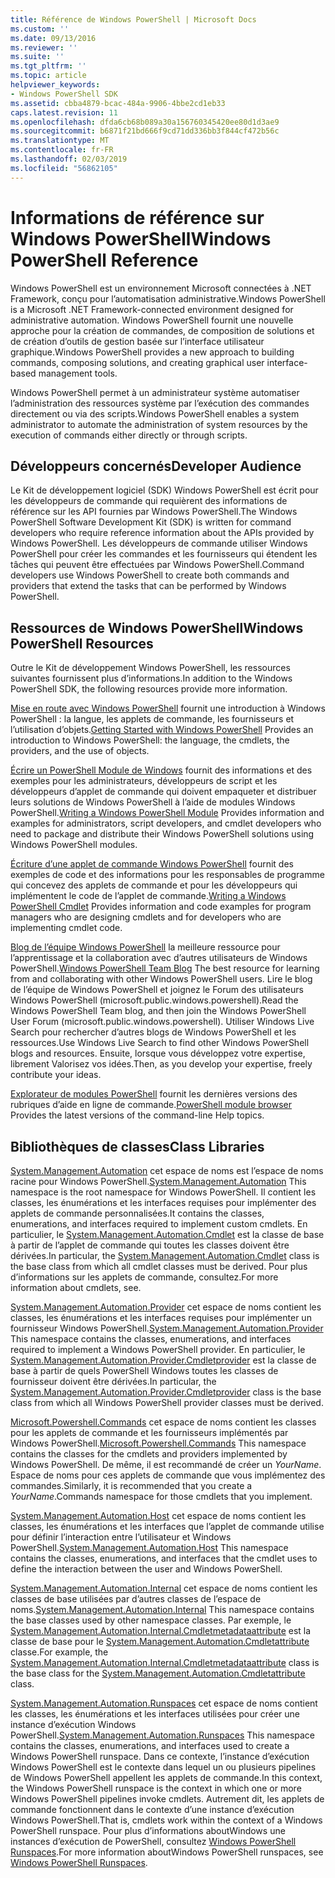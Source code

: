```yaml
---
title: Référence de Windows PowerShell | Microsoft Docs
ms.custom: ''
ms.date: 09/13/2016
ms.reviewer: ''
ms.suite: ''
ms.tgt_pltfrm: ''
ms.topic: article
helpviewer_keywords:
- Windows PowerShell SDK
ms.assetid: cbba4879-bcac-484a-9906-4bbe2cd1eb33
caps.latest.revision: 11
ms.openlocfilehash: dfda6cb68b089a30a156760345420ee80d1d3ae9
ms.sourcegitcommit: b6871f21bd666f9cd71dd336bb3f844cf472b56c
ms.translationtype: MT
ms.contentlocale: fr-FR
ms.lasthandoff: 02/03/2019
ms.locfileid: "56862105"
---
```

# <a name="windows-powershell-reference"></a><span data-ttu-id="a449b-102">Informations de référence sur Windows PowerShell</span><span class="sxs-lookup"><span data-stu-id="a449b-102">Windows PowerShell Reference</span></span>

<span data-ttu-id="a449b-103">Windows PowerShell est un environnement Microsoft connectées à .NET Framework, conçu pour l’automatisation administrative.</span><span class="sxs-lookup"><span data-stu-id="a449b-103">Windows PowerShell is a Microsoft .NET Framework-connected environment designed for administrative automation.</span></span> <span data-ttu-id="a449b-104">Windows PowerShell fournit une nouvelle approche pour la création de commandes, de composition de solutions et de création d’outils de gestion basée sur l’interface utilisateur graphique.</span><span class="sxs-lookup"><span data-stu-id="a449b-104">Windows PowerShell provides a new approach to building commands, composing solutions, and creating graphical user interface-based management tools.</span></span>

<span data-ttu-id="a449b-105">Windows PowerShell permet à un administrateur système automatiser l’administration des ressources système par l’exécution des commandes directement ou via des scripts.</span><span class="sxs-lookup"><span data-stu-id="a449b-105">Windows PowerShell enables a system administrator to automate the administration of system resources by the execution of commands either directly or through scripts.</span></span>

## <a name="developer-audience"></a><span data-ttu-id="a449b-106">Développeurs concernés</span><span class="sxs-lookup"><span data-stu-id="a449b-106">Developer Audience</span></span>

<span data-ttu-id="a449b-107">Le Kit de développement logiciel (SDK) Windows PowerShell est écrit pour les développeurs de commande qui requièrent des informations de référence sur les API fournies par Windows PowerShell.</span><span class="sxs-lookup"><span data-stu-id="a449b-107">The Windows PowerShell Software Development Kit (SDK) is written for command developers who require reference information about the APIs provided by Windows PowerShell.</span></span> <span data-ttu-id="a449b-108">Les développeurs de commande utiliser Windows PowerShell pour créer les commandes et les fournisseurs qui étendent les tâches qui peuvent être effectuées par Windows PowerShell.</span><span class="sxs-lookup"><span data-stu-id="a449b-108">Command developers use Windows PowerShell to create both commands and providers that extend the tasks that can be performed by Windows PowerShell.</span></span>

## <a name="windows-powershell-resources"></a><span data-ttu-id="a449b-109">Ressources de Windows PowerShell</span><span class="sxs-lookup"><span data-stu-id="a449b-109">Windows PowerShell Resources</span></span>

<span data-ttu-id="a449b-110">Outre le Kit de développement Windows PowerShell, les ressources suivantes fournissent plus d’informations.</span><span class="sxs-lookup"><span data-stu-id="a449b-110">In addition to the Windows PowerShell SDK, the following resources provide more information.</span></span>

<span data-ttu-id="a449b-111">[Mise en route avec Windows PowerShell](/powershell/scripting/getting-started/getting-started-with-windows-powershell) fournit une introduction à Windows PowerShell : la langue, les applets de commande, les fournisseurs et l’utilisation d’objets.</span><span class="sxs-lookup"><span data-stu-id="a449b-111">[Getting Started with Windows PowerShell](/powershell/scripting/getting-started/getting-started-with-windows-powershell) Provides an introduction to Windows PowerShell: the language, the cmdlets, the providers, and the use of objects.</span></span>

<span data-ttu-id="a449b-112">[Écrire un PowerShell Module de Windows](./module/writing-a-windows-powershell-module.md) fournit des informations et des exemples pour les administrateurs, développeurs de script et les développeurs d’applet de commande qui doivent empaqueter et distribuer leurs solutions de Windows PowerShell à l’aide de modules Windows PowerShell.</span><span class="sxs-lookup"><span data-stu-id="a449b-112">[Writing a Windows PowerShell Module](./module/writing-a-windows-powershell-module.md) Provides information and examples for administrators, script developers, and cmdlet developers who need to package and distribute their Windows PowerShell solutions using Windows PowerShell modules.</span></span>

<span data-ttu-id="a449b-113">[Écriture d’une applet de commande Windows PowerShell](./cmdlet/writing-a-windows-powershell-cmdlet.md) fournit des exemples de code et des informations pour les responsables de programme qui concevez des applets de commande et pour les développeurs qui implémentent le code de l’applet de commande.</span><span class="sxs-lookup"><span data-stu-id="a449b-113">[Writing a Windows PowerShell Cmdlet](./cmdlet/writing-a-windows-powershell-cmdlet.md) Provides information and code examples for program managers who are designing cmdlets and for developers who are implementing cmdlet code.</span></span>

<span data-ttu-id="a449b-114">[Blog de l’équipe Windows PowerShell](https://blogs.msdn.microsoft.com/PowerShell/) la meilleure ressource pour l’apprentissage et la collaboration avec d’autres utilisateurs de Windows PowerShell.</span><span class="sxs-lookup"><span data-stu-id="a449b-114">[Windows PowerShell Team Blog](https://blogs.msdn.microsoft.com/PowerShell/) The best resource for learning from and collaborating with other Windows PowerShell users.</span></span> <span data-ttu-id="a449b-115">Lire le blog de l’équipe de Windows PowerShell et joignez le Forum des utilisateurs Windows PowerShell (microsoft.public.windows.powershell).</span><span class="sxs-lookup"><span data-stu-id="a449b-115">Read the Windows PowerShell Team blog, and then join the Windows PowerShell User Forum (microsoft.public.windows.powershell).</span></span> <span data-ttu-id="a449b-116">Utiliser Windows Live Search pour rechercher d’autres blogs de Windows PowerShell et les ressources.</span><span class="sxs-lookup"><span data-stu-id="a449b-116">Use Windows Live Search to find other Windows PowerShell blogs and resources.</span></span> <span data-ttu-id="a449b-117">Ensuite, lorsque vous développez votre expertise, librement Valorisez vos idées.</span><span class="sxs-lookup"><span data-stu-id="a449b-117">Then, as you develop your expertise, freely contribute your ideas.</span></span>

<span data-ttu-id="a449b-118">[Explorateur de modules PowerShell](/powershell/module/) fournit les dernières versions des rubriques d’aide en ligne de commande.</span><span class="sxs-lookup"><span data-stu-id="a449b-118">[PowerShell module browser](/powershell/module/) Provides the latest versions of the command-line Help topics.</span></span>

## <a name="class-libraries"></a><span data-ttu-id="a449b-119">Bibliothèques de classes</span><span class="sxs-lookup"><span data-stu-id="a449b-119">Class Libraries</span></span>

<span data-ttu-id="a449b-120">[System.Management.Automation](/dotnet/api/System.Management.Automation) cet espace de noms est l’espace de noms racine pour Windows PowerShell.</span><span class="sxs-lookup"><span data-stu-id="a449b-120">[System.Management.Automation](/dotnet/api/System.Management.Automation) This namespace is the root namespace for Windows PowerShell.</span></span> <span data-ttu-id="a449b-121">Il contient les classes, les énumérations et les interfaces requises pour implémenter des applets de commande personnalisées.</span><span class="sxs-lookup"><span data-stu-id="a449b-121">It contains the classes, enumerations, and interfaces required to implement custom cmdlets.</span></span> <span data-ttu-id="a449b-122">En particulier, le [System.Management.Automation.Cmdlet](/dotnet/api/System.Management.Automation.Cmdlet) est la classe de base à partir de l’applet de commande qui toutes les classes doivent être dérivées.</span><span class="sxs-lookup"><span data-stu-id="a449b-122">In particular, the [System.Management.Automation.Cmdlet](/dotnet/api/System.Management.Automation.Cmdlet) class is the base class from which all cmdlet classes must be derived.</span></span> <span data-ttu-id="a449b-123">Pour plus d’informations sur les applets de commande, consultez.</span><span class="sxs-lookup"><span data-stu-id="a449b-123">For more information about cmdlets, see.</span></span>

<span data-ttu-id="a449b-124">[System.Management.Automation.Provider](/dotnet/api/System.Management.Automation.Provider) cet espace de noms contient les classes, les énumérations et les interfaces requises pour implémenter un fournisseur Windows PowerShell.</span><span class="sxs-lookup"><span data-stu-id="a449b-124">[System.Management.Automation.Provider](/dotnet/api/System.Management.Automation.Provider) This namespace contains the classes, enumerations, and interfaces required to implement a Windows PowerShell provider.</span></span> <span data-ttu-id="a449b-125">En particulier, le [System.Management.Automation.Provider.Cmdletprovider](/dotnet/api/System.Management.Automation.Provider.CmdletProvider) est la classe de base à partir de quels PowerShell Windows toutes les classes de fournisseur doivent être dérivées.</span><span class="sxs-lookup"><span data-stu-id="a449b-125">In particular, the [System.Management.Automation.Provider.Cmdletprovider](/dotnet/api/System.Management.Automation.Provider.CmdletProvider) class is the base class from which all Windows PowerShell provider classes must be derived.</span></span>

<span data-ttu-id="a449b-126">[Microsoft.Powershell.Commands](/dotnet/api/Microsoft.PowerShell.Commands) cet espace de noms contient les classes pour les applets de commande et les fournisseurs implémentés par Windows PowerShell.</span><span class="sxs-lookup"><span data-stu-id="a449b-126">[Microsoft.Powershell.Commands](/dotnet/api/Microsoft.PowerShell.Commands) This namespace contains the classes for the cmdlets and providers implemented by Windows PowerShell.</span></span> <span data-ttu-id="a449b-127">De même, il est recommandé de créer un *YourName*. Espace de noms pour ces applets de commande que vous implémentez des commandes.</span><span class="sxs-lookup"><span data-stu-id="a449b-127">Similarly, it is recommended that you create a *YourName*.Commands namespace for those cmdlets that you implement.</span></span>

<span data-ttu-id="a449b-128">[System.Management.Automation.Host](/dotnet/api/System.Management.Automation.Host) cet espace de noms contient les classes, les énumérations et les interfaces que l’applet de commande utilise pour définir l’interaction entre l’utilisateur et Windows PowerShell.</span><span class="sxs-lookup"><span data-stu-id="a449b-128">[System.Management.Automation.Host](/dotnet/api/System.Management.Automation.Host) This namespace contains the classes, enumerations, and interfaces that the cmdlet uses to define the interaction between the user and Windows PowerShell.</span></span>

<span data-ttu-id="a449b-129">[System.Management.Automation.Internal](/dotnet/api/System.Management.Automation.Internal) cet espace de noms contient les classes de base utilisées par d’autres classes de l’espace de noms.</span><span class="sxs-lookup"><span data-stu-id="a449b-129">[System.Management.Automation.Internal](/dotnet/api/System.Management.Automation.Internal) This namespace contains the base classes used by other namespace classes.</span></span> <span data-ttu-id="a449b-130">Par exemple, le [System.Management.Automation.Internal.Cmdletmetadataattribute](/dotnet/api/System.Management.Automation.Internal.CmdletMetadataAttribute) est la classe de base pour le [System.Management.Automation.Cmdletattribute](/dotnet/api/System.Management.Automation.CmdletAttribute) classe.</span><span class="sxs-lookup"><span data-stu-id="a449b-130">For example, the [System.Management.Automation.Internal.Cmdletmetadataattribute](/dotnet/api/System.Management.Automation.Internal.CmdletMetadataAttribute) class is the base class for the [System.Management.Automation.Cmdletattribute](/dotnet/api/System.Management.Automation.CmdletAttribute) class.</span></span>

<span data-ttu-id="a449b-131">[System.Management.Automation.Runspaces](/dotnet/api/System.Management.Automation.Runspaces) cet espace de noms contient les classes, les énumérations et les interfaces utilisées pour créer une instance d’exécution Windows PowerShell.</span><span class="sxs-lookup"><span data-stu-id="a449b-131">[System.Management.Automation.Runspaces](/dotnet/api/System.Management.Automation.Runspaces) This namespace contains the classes, enumerations, and interfaces used to create a Windows PowerShell runspace.</span></span> <span data-ttu-id="a449b-132">Dans ce contexte, l’instance d’exécution Windows PowerShell est le contexte dans lequel un ou plusieurs pipelines de Windows PowerShell appellent les applets de commande.</span><span class="sxs-lookup"><span data-stu-id="a449b-132">In this context, the Windows PowerShell runspace is the context in which one or more Windows PowerShell pipelines invoke cmdlets.</span></span> <span data-ttu-id="a449b-133">Autrement dit, les applets de commande fonctionnent dans le contexte d’une instance d’exécution Windows PowerShell.</span><span class="sxs-lookup"><span data-stu-id="a449b-133">That is, cmdlets work within the context of a Windows PowerShell runspace.</span></span> <span data-ttu-id="a449b-134">Pour plus d’informations aboutWindows une instances d’exécution de PowerShell, consultez [Windows PowerShell Runspaces](http://msdn.microsoft.com/en-us/a1582cfe-f06d-4aff-adc6-71f49a860ce9).</span><span class="sxs-lookup"><span data-stu-id="a449b-134">For more information aboutWindows PowerShell runspaces, see [Windows PowerShell Runspaces](http://msdn.microsoft.com/en-us/a1582cfe-f06d-4aff-adc6-71f49a860ce9).</span></span>
